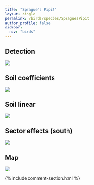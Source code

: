 ```yaml
---
title: "Sprague's Pipit"
layout: single
permalink: /birds/species/SpraguesPipit
author_profile: false
sidebar:
  nav: "birds"
---
```


<h2>Detection</h2>

<img src="https://beallen.github.io/DevelopmentWebsite/assets/images/birds/SpraguesPipit/det.jpg">

<h2>Soil coefficients</h2>

<img src="https://beallen.github.io/DevelopmentWebsite/assets/images/birds/SpraguesPipit/soilhf.jpg">

<h2>Soil linear</h2>

<img src="https://beallen.github.io/DevelopmentWebsite/assets/images/birds/SpraguesPipit/lin-south.jpg">

<h2>Sector effects (south)</h2>

<img src="https://beallen.github.io/DevelopmentWebsite/assets/images/birds/SpraguesPipit/sector-south.jpg">

<h2>Map</h2>

<img src="https://beallen.github.io/DevelopmentWebsite/assets/images/birds/SpraguesPipit/map.jpg">

{% include comment-section.html %}
